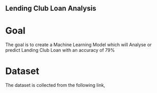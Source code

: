## Lending Club Loan Analysis
# Goal
The goal is to create a Machine Learning Model which will Analyse or predict Landing Club Loan  with an accuracy of 79%
# Dataset
The dataset is collected from the following link,
